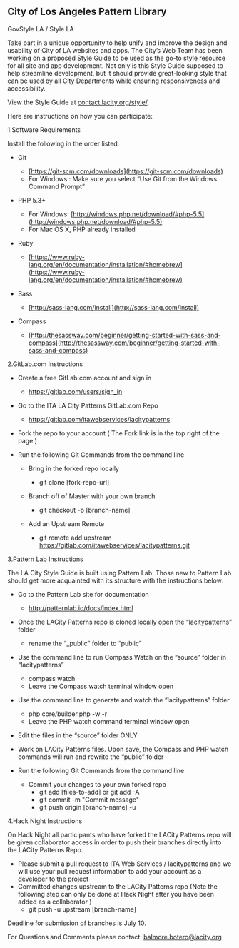 ## City of Los Angeles Pattern Library

GovStyle LA / Style LA

Take part in a unique opportunity to help unify and improve the design and usability of City of LA websites and apps.  The City’s Web Team has been working on a proposed Style Guide to be used as the go-to style resource for all site and app development.  Not only is this Style Guide supposed to help streamline development, but it should provide great-looking style that can be used by all City Departments while ensuring responsiveness and accessibility.  

View the Style Guide at [contact.lacity.org/style/](http://contact.lacity.org/style/).

Here are instructions on how you can participate:

1.Software Requirements 

Install the following in the order listed:

- Git 
    - [https://git-scm.com/downloads](https://git-scm.com/downloads)
    - For Windows : Make sure you select “Use Git from the Windows Command Prompt”

- PHP 5.3+
    - For Windows: [http://windows.php.net/download/#php-5.5](http://windows.php.net/download/#php-5.5)
    - For Mac OS X, PHP already installed

- Ruby
    - [https://www.ruby-lang.org/en/documentation/installation/#homebrew](https://www.ruby-lang.org/en/documentation/installation/#homebrew)



- Sass
    - [http://sass-lang.com/install](http://sass-lang.com/install)

- Compass
    - [http://thesassway.com/beginner/getting-started-with-sass-and-compass](http://thesassway.com/beginner/getting-started-with-sass-and-compass)


2.GitLab.com Instructions

- Create a free GitLab.com account and sign in
    - https://gitlab.com/users/sign_in
    
- Go to the ITA LA City Patterns GitLab.com Repo
    - https://gitlab.com/itawebservices/lacitypatterns
    
- Fork the repo to your account ( The Fork link is in the top right of the page )

- Run the following Git Commands from the command line

    - Bring in the forked repo locally
        - git clone [fork-repo-url]
        
    - Branch off of Master with your own branch 
        - git checkout -b [branch-name]
        
    - Add an Upstream Remote
        - git remote add upstream https://gitlab.com/itawebservices/lacitypatterns.git
        
3.Pattern Lab Instructions

The LA City Style Guide is built using Pattern Lab.  Those new to Pattern Lab should get more acquainted with its structure with the instructions below:

- Go to the Pattern Lab site for documentation
    - http://patternlab.io/docs/index.html
    
- Once the LACity Patterns repo is cloned locally open the “lacitypatterns” folder
    - rename the “_public” folder to “public”
    
- Use the command line to run Compass Watch on the “source” folder in “lacitypatterns”
    - compass watch
    - Leave the Compass watch terminal window open
    
- Use the command line to generate and watch the “lacitypatterns” folder
    - php core/builder.php -w -r
    - Leave the PHP watch command terminal window open
    
- Edit the files in the “source” folder ONLY 

- Work on LACity Patterns files. Upon save, the Compass and PHP watch commands will run and rewrite the “public” folder 

- Run the following Git Commands from the command line
    - Commit your changes to your own forked repo
        - git add [files-to-add] or git add -A
        - git commit -m "Commit message"
        - git push origin [branch-name] -u
        
4.Hack Night Instructions

On Hack Night all participants who have forked the LACity Patterns repo will be given collaborator access in order to push their branches directly into the LACity Patterns Repo.
- Please submit a pull request to ITA Web Services / lacitypatterns and we will use your pull request information to add your account as a developer to the project
- Committed changes upstream to the LACity Patterns repo (Note the following step can only be done at Hack Night after you have been added as a collaborator )
    - git push -u upstream  [branch-name]
    
Deadline for  submission of branches is July 10.

For Questions and Comments please contact: balmore.botero@lacity.org